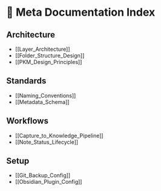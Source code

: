 # 📁 Meta Documentation Index

## Architecture
- [[Layer_Architecture]]
- [[Folder_Structure_Design]]
- [[PKM_Design_Principles]]

## Standards
- [[Naming_Conventions]]
- [[Metadata_Schema]]

## Workflows
- [[Capture_to_Knowledge_Pipeline]]
- [[Note_Status_Lifecycle]]

## Setup
- [[Git_Backup_Config]]
- [[Obsidian_Plugin_Config]]
